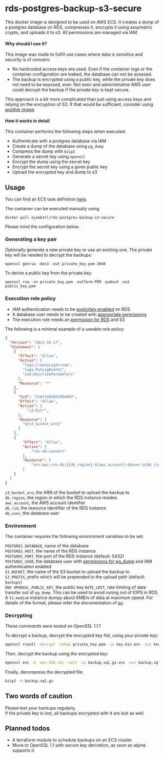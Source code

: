 # rds-postgres-backup-s3-secure
This docker image is designed to be used on AWS ECS. It creates a dump of a postgres database on RDS, compresses it, encrypts it using assymetric crypto, and uploads it to s3. All permissions are managed via IAM.

#### Why should I use it?

This image was made to fullfil use cases where data is sensitive and security is of concern: 
* No hardcoded access keys are used. Even if the container logs or the container configuration are leaked, the database can not be acessed. 
* The backup is encrypted using a public key, while the private key does not need to be exposed, ever. Not even and administrative AWS user could decrypt the backup if the private key is kept secure. 

This approach is a bit more complicated than just using access keys and relying on the encryption of S3. If that would be sufficient, consider using [another image](https://github.com/schickling/dockerfiles/tree/master/postgres-backup-s3). 

#### How it works in detail

This container performs the following steps when executed: 
* Authenticate with a postgres database via IAM
* Create a dump of the database using `pg_dump`
* Compress the dump with `bzip2`
* Generate a secret key using `openssl`
* Encrypt the dump using the secret key
* Encrypt the secret key using a given public key
* Upload the encrypted key and dump to s3

## Usage

You can find an ECS task definition [here](./backup_task_definition.json). 

The container can be executed manually using

```
docker pull ejoebstl/rds-postgres-backup-s3-secure
```

Please mind the configuration below. 

### Generating a key pair

Optionally generate a new private key or use an existing one. The private key will be needed to decrypt the backups:

`openssl genrsa -des3 -out private_key.pem 2048`

To derive a public key from the private key:

`openssl rsa -in private_key.pem -outform PEM -pubout -out public_key.pem`

### Execution role policy

* IAM authentication needs to be [explicitely enabled](https://docs.aws.amazon.com/AmazonRDS/latest/UserGuide/UsingWithRDS.IAMDBAuth.Enabling.html) on RDS
* A database user needs to be created with [appropriate permissions](https://docs.aws.amazon.com/AmazonRDS/latest/UserGuide/UsingWithRDS.IAMDBAuth.DBAccounts.html)
* The execution role needs an [permission for RDS](https://docs.aws.amazon.com/AmazonRDS/latest/UserGuide/UsingWithRDS.IAMDBAuth.IAMPolicy.html) and S3

The following is a minimal example of a useable role policy: 

```json
{
  "Version": "2012-10-17",
  "Statement": [
    {
      "Effect": "Allow",
      "Action": [
        "logs:CreateLogStream",
        "logs:PutLogEvents",
        "ssm:DescribeParameters"
      ],
      "Resource": "*"
    },
    {
      "Sid": "Stmt1482841904003",
      "Effect": "Allow",
      "Action": [
          "s3:Put*",
      ],
      "Resource": [
        "${s3_bucket_arn}"
      ]
    },
    {
        "Effect": "Allow",
        "Action": [
            "rds-db:connect"
        ],
        "Resource": [
            "arn:aws:rds-db:${db_region}:${aws_account}:dbuser:${db_rid}/${db_user}"
        ]
    }
  ]
}
```

`s3_bucket_arn`, the ARN of the bucket to upload the backup to  
`db_region`, the region in which the RDS instance resides  
`aws_account`, the AWS account identifier  
`db_rid`, the resource identifier of the RDS instance  
`db_user`, the database user  

### Environment

The container requires the following environment variables to be set: 

`POSTGRES_DATABASE`, name of the database  
`POSTGRES_HOST`, the name of the RDS instance  
`POSTGRES_PORT`, the port of the RDS instance (default: 5432)   
`POSTGRES_USER`, the database user with [permissions for pg_dump](https://serverfault.com/questions/249172/what-grants-are-required-to-run-pg-dump) and IAM authentication enabled  
`S3_BUCKET`, the name of the S3 bucket to upload the backup to  
`S3_PREFIX`, prefix which will be prepended to the upload path (default: `backups`)  
`ENV OPENSSL_PUBLIC_KEY`, the public key
`RATE_LMIT`, rate limiting of data transfer out of `pg_dump`. This can be used to avoid runing out of IOPS in RDS. A `t2.medium` instance dumpy about 6MB/s of data at maximum speed. For details of the format, please refer the documentation of [pv](http://www.ivarch.com/programs/quickref/pv.shtml).

### Decrypting

*These commands were tested on OpenSSL 1.1.1*

To decrypt a backup, decrypt the encrypted key fist, *using your private key*:

```bash
openssl rsautl -decrypt -inkey private_key.pem -in key.bin.enc -out key.bin.dec
```

Then, decrypt the backup *using the encrypted key*:

```bash
openssl enc -d -aes-256-cbc -salt -in backup.sql.gz.enc -out backup.sql.gz --pass file:./key.bin.dec
```

Finally, decompress the decrypted file:

```bash
bzip2 -d backup.sql.gz 
```

## Two words of caution
Please test your backups regularly.   
If the private key is lost, all backups encrypted with it are lost as well.

## Planned todos
* A terraform module to schedule backups on an ECS cluster.
* Move to OpenSSL 1.1 with secure key derivation, as soon as alpine supports it. 

